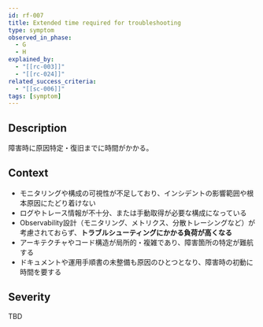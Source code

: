 ```yaml
---
id: rf-007
title: Extended time required for troubleshooting
type: symptom
observed_in_phase:
  - G
  - H
explained_by:
  - "[[rc-003]]"
  - "[[rc-024]]"
related_success_criteria:
  - "[[sc-006]]"
tags: [symptom]
---
```


## Description
障害時に原因特定・復旧までに時間がかかる。

## Context
- モニタリングや構成の可視性が不足しており、インシデントの影響範囲や根本原因にたどり着けない  
- ログやトレース情報が不十分、または手動取得が必要な構成になっている  
- Observability設計（モニタリング、メトリクス、分散トレーシングなど）が考慮されておらず、**トラブルシューティングにかかる負荷が高くなる**  
- アーキテクチャやコード構造が局所的・複雑であり、障害箇所の特定が難航する  
- ドキュメントや運用手順書の未整備も原因のひとつとなり、障害時の初動に時間を要する

## Severity
TBD
